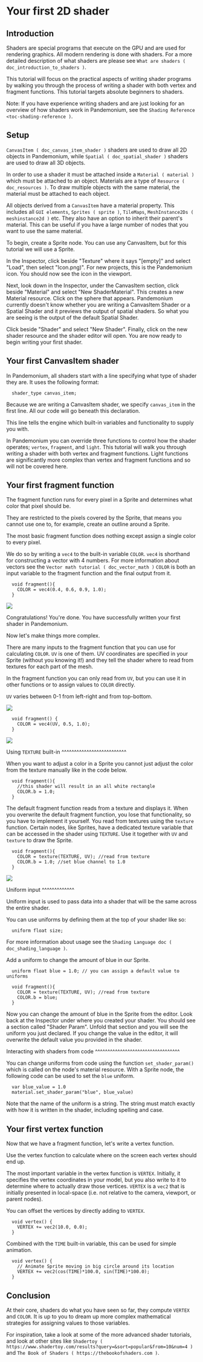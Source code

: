 

Your first 2D shader
====================

Introduction
------------

Shaders are special programs that execute on the GPU and are used for rendering
graphics. All modern rendering is done with shaders. For a more detailed
description of what shaders are please see `What are shaders
( doc_introduction_to_shaders )`.

This tutorial will focus on the practical aspects of writing shader programs by
walking you through the process of writing a shader with both vertex and
fragment functions. This tutorial targets absolute beginners to shaders.

Note:
 If you have experience writing shaders and are just looking for an
          overview of how shaders work in Pandemonium, see the `Shading Reference
          <toc-shading-reference )`.

Setup
-----

`CanvasItem ( doc_canvas_item_shader )` shaders are used to draw all 2D
     objects in Pandemonium, while `Spatial ( doc_spatial_shader )` shaders are
     used to draw all 3D objects.

In order to use a shader it must be attached inside a `Material
( material )` which must be attached to an object. Materials are a type of
`Resource ( doc_resources )`. To draw multiple objects with the same
material, the material must be attached to each object.

All objects derived from a `CanvasItem` have a material
property. This includes all `GUI elements`, `Sprites
( sprite )`, `TileMaps`, `MeshInstance2Ds
( meshinstance2d )` etc. They also have an option to inherit their parent's
material. This can be useful if you have a large number of nodes that you want
to use the same material.

To begin, create a Sprite node. You can use any CanvasItem, but for this
tutorial we will use a Sprite.

In the Inspector, click beside "Texture" where it says "[empty]" and select
"Load", then select "Icon.png)". For new projects, this is the Pandemonium icon. You
should now see the icon in the viewport.

Next, look down in the Inspector, under the CanvasItem section, click beside
"Material" and select "New ShaderMaterial". This creates a new Material
resource. Click on the sphere that appears. Pandemonium currently doesn't know whether
you are writing a CanvasItem Shader or a Spatial Shader and it previews the
output of spatial shaders. So what you are seeing is the output of the default
Spatial Shader.

Click beside "Shader" and select "New Shader". Finally, click on the new shader
resource and the shader editor will open. You are now ready to begin writing
your first shader.

Your first CanvasItem shader
----------------------------

In Pandemonium, all shaders start with a line specifying what type of shader they are.
It uses the following format:

```
  shader_type canvas_item;
```

Because we are writing a CanvasItem shader, we specify `canvas_item` in the
first line. All our code will go beneath this declaration.

This line tells the engine which built-in variables and functionality to supply
you with.

In Pandemonium you can override three functions to control how the shader operates;
`vertex`, `fragment`, and `light`. This tutorial will walk you through
writing a shader with both vertex and fragment functions. Light functions are
significantly more complex than vertex and fragment functions and so will not be
covered here.

Your first fragment function
----------------------------

The fragment function runs for every pixel in a Sprite and determines what color
that pixel should be.

They are restricted to the pixels covered by the Sprite, that means you cannot
use one to, for example, create an outline around a Sprite.

The most basic fragment function does nothing except assign a single color to
every pixel.

We do so by writing a `vec4` to the built-in variable `COLOR`. `vec4` is
shorthand for constructing a vector with 4 numbers. For more information about
vectors see the `Vector math tutorial ( doc_vector_math )` `COLOR` is both
an input variable to the fragment function and the final output from it.

```
  void fragment(){
    COLOR = vec4(0.4, 0.6, 0.9, 1.0);
  }
```

![](img/blue-box.png)

Congratulations! You're done. You have successfully written your first shader in
Pandemonium.

Now let's make things more complex.

There are many inputs to the fragment function that you can use for calculating
`COLOR`. `UV` is one of them. UV coordinates are specified in your Sprite
(without you knowing it!) and they tell the shader where to read from textures
for each part of the mesh.

In the fragment function you can only read from `UV`, but you can use it in
other functions or to assign values to `COLOR` directly.

`UV` varies between 0-1 from left-right and from top-bottom.

![](img/iconuv.png)

```
  void fragment() {
    COLOR = vec4(UV, 0.5, 1.0);
  }
```

![](img/UV.png)

Using `TEXTURE` built-in
^^^^^^^^^^^^^^^^^^^^^^^^^^

When you want to adjust a color in a Sprite you cannot just adjust the color
from the texture manually like in the code below.

```
  void fragment(){
    //this shader will result in an all white rectangle
    COLOR.b = 1.0;
  }
```

The default fragment function reads from a texture and displays it. When you
overwrite the default fragment function, you lose that functionality, so you
have to implement it yourself. You read from textures using the `texture`
function. Certain nodes, like Sprites, have a dedicated texture variable that
can be accessed in the shader using `TEXTURE`. Use it together with `UV` and
`texture` to draw the Sprite.

```
  void fragment(){
    COLOR = texture(TEXTURE, UV); //read from texture
    COLOR.b = 1.0; //set blue channel to 1.0
  }
```

![](img/blue-tex.png)

Uniform input
^^^^^^^^^^^^^

Uniform input is used to pass data into a shader that will be the same across
the entire shader.

You can use uniforms by defining them at the top of your shader like so:

```
  uniform float size;
```

For more information about usage see the `Shading Language doc
( doc_shading_language )`.

Add a uniform to change the amount of blue in our Sprite.

```
  uniform float blue = 1.0; // you can assign a default value to uniforms

  void fragment(){
    COLOR = texture(TEXTURE, UV); //read from texture
    COLOR.b = blue;
  }
```

Now you can change the amount of blue in the Sprite from the editor. Look back
at the Inspector under where you created your shader. You should see a section
called "Shader Param". Unfold that section and you will see the uniform you just
declared. If you change the value in the editor, it will overwrite the default
value you provided in the shader.

Interacting with shaders from code
^^^^^^^^^^^^^^^^^^^^^^^^^^^^^^^^^^

You can change uniforms from code using the function `set_shader_param()`
which is called on the node's material resource. With a Sprite node, the
following code can be used to set the `blue` uniform.

```
  var blue_value = 1.0
  material.set_shader_param("blue", blue_value)
```

Note that the name of the uniform is a string. The string must match exactly
with how it is written in the shader, including spelling and case.

Your first vertex function
--------------------------

Now that we have a fragment function, let's write a vertex function.

Use the vertex function to calculate where on the screen each vertex should end
up.

The most important variable in the vertex function is `VERTEX`. Initially, it
specifies the vertex coordinates in your model, but you also write to it to
determine where to actually draw those vertices. `VERTEX` is a `vec2` that
is initially presented in local-space (i.e. not relative to the camera,
viewport, or parent nodes).

You can offset the vertices by directly adding to `VERTEX`.

```
  void vertex() {
    VERTEX += vec2(10.0, 0.0);
  }
```

Combined with the `TIME` built-in variable, this can be used for simple
animation.

```
  void vertex() {
    // Animate Sprite moving in big circle around its location
    VERTEX += vec2(cos(TIME)*100.0, sin(TIME)*100.0);
  }
```

Conclusion
----------

At their core, shaders do what you have seen so far, they compute `VERTEX` and
`COLOR`. It is up to you to dream up more complex mathematical strategies for
assigning values to those variables.

For inspiration, take a look at some of the more advanced shader tutorials, and
look at other sites like `Shadertoy
( https://www.shadertoy.com/results?query=&sort=popular&from=10&num=4 )` and `The
Book of Shaders ( https://thebookofshaders.com )`.
